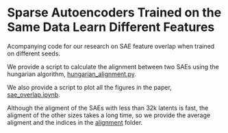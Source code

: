 # Sparse Autoencoders Trained on the Same Data Learn Different Features
Acompanying code for our research on SAE feature overlap when trained on different seeds.

We provide a script to calculate the alignment between two SAEs using the hungarian algorithm, [hungarian_alignment.py](hungarian_alignment.py).

We also provide a script to plot all the figures in the paper, [sae_overlap.ipynb](sae_overlap.ipynb).

Although the aligment of the SAEs with less than 32k latents is fast, the aligment of the other sizes takes a long time, so we provide the average aligment and the indices in the [alignment](alignment) folder.


